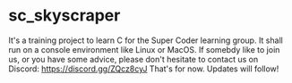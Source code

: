 # sc_skyscraper
It's a training project to learn C for the Super Coder learning group.
It shall run on a console environment like Linux or MacOS.
If somebdy like to join us, or you have some advice, please don't hesitate to contact us on Discord:
https://discord.gg/ZQcz8cyJ
That's for now. Updates will follow!
